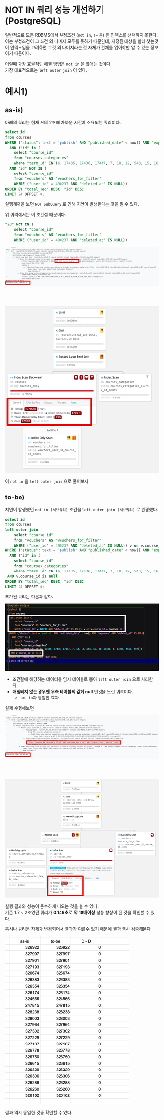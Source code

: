 # NOT IN 쿼리 성능 개선하기 (PostgreSQL)

일반적으로 모든 RDBMS에서 부정조건 (`not in`, `!=` 등) 은 인덱스를 선택하지 못한다.  
이는 부정조건이 그 조건 외 나머지 모두를 뜻하기 때문인데, 지정된 대상을 빨리 찾는것이 인덱스임을 고려하면 그것 외 나머지라는 것 자체가 전체를 읽어야만 알 수 있는 정보이기 때문이다.  
  
이럴때 가장 효율적인 해결 방법은 `not in` 을 없애는 것이다.  
가장 대표적으로는 `left outer join` 이 있다.

# 예시1)

## as-is)

아래의 쿼리는 현재 거의 2초에 가까운 시간이 소요되는 쿼리이다.

```sql
select id
from courses
WHERE ("status"::text = 'publish' AND "published_date" < now() AND "exposure" AND "deleted_at" IS NULL)
  AND ("id" in (
    select "course_id"
    from "courses_categories"
    where "term_id" IN (6, 17435, 17436, 17437, 7, 18, 12, 543, 15, 16, 17438, 8, 13716, 4553, 497)))
  AND "id" NOT IN (
    select "course_id"
    from "vouchers" AS "vouchers_for_filter"
    WHERE ("user_id" = 490237 AND "deleted_at" IS NULL))
ORDER BY "total_seq" DESC, "id" DESC
LIMIT 24 OFFSET 0;
```

실행계획을 보면 `NOT SubQuery` 로 인해 지연이 발생한다는 것을 알 수 있다.

위 쿼리에서는 이 조건절 때문이다.

```sql
"id" NOT IN (
    select "course_id"
    from "vouchers" AS "vouchers_for_filter"
    WHERE ("user_id" = 490237 AND "deleted_at" IS NULL))
```

![ex1-1](images/ex1-1.png)

<br/><br/>

![ex1-2](images/ex1-2.png)


이 `not in` 을 `left outer join` 으로 풀어보자

## to-be)

지연이 발생했던 `not in (서브쿼리)` 조건을 `left outer join (서브쿼리)` 로 변경했다. 

```sql
select id
from courses
left outer join (
    select "course_id"
    from "vouchers" AS "vouchers_for_filter"
    WHERE ("user_id" = 490237 AND "deleted_at" IS NULL)) v on v.course_id = courses.id
WHERE ("status"::text = 'publish' AND "published_date" < now() AND "exposure" AND "deleted_at" IS NULL)
  AND ("id" in (
    select "course_id"
    from "courses_categories"
    where "term_id" IN (6, 17435, 17436, 17437, 7, 18, 12, 543, 15, 16, 17438, 8, 13716, 4553, 497)))
 AND v.course_id is null
ORDER BY "total_seq" DESC, "id" DESC
LIMIT 24 OFFSET 0;
```

추가된 쿼리는 다음과 같다.

![ex1-3](images/ex1-3.png)


* 조건절에 해당하는 데이터를 임시 테이블로 뽑아 `left outer join` 으로 처리한 뒤,
* **매칭되지 않는 경우엔 우측 테이블의 값이 null** 인것을 노린 쿼리이다.  
  * `not in`과 동일한 효과  
  
실제 수행해보면

![ex1-4](images/ex1-4.png)

<br/><br/>

![ex1-5](images/ex1-5.png)


실행 결과와 성능이 준수하게 나오는 것을 볼 수 있다.  
기존 1.7 ~ 2초였던 쿼리가 **0.146초**로 **약 10배이상** 성능 향상이 된 것을 확인할 수 있다.  
  
혹시나 쿼리문 자체가 변경되어서 결과가 다를수 있기 때문에 결과 역시 검증해본다

![ex1-compare](images/ex1-compare.png)

결과 역시 동일한 것을 확인할 수 있다.
